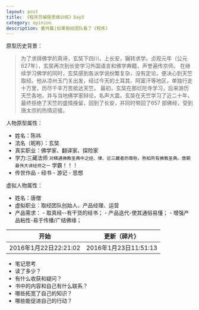 ```yaml
---
layout: post
title: 《程序员编程思维训练》Day5
category: opinion
description: 番外篇|如果取经团队看了《程炼》
---
```



原型历史背景：

>为了求得佛学的真谛，玄奘下四川，上长安，辗转求学。贞观元年（公元627年），玄奘再次到长安学习外国语言和佛学典籍，声誉遍传京师。
在继续学习佛学的同时，玄奘感到各派学说纷繁复杂，没有定论，便决心到天竺取经。他从凉州玉门关出发，经过今天的土耳其、阿富汗等地区，单独行走十万里，历尽千辛万苦抵达天竺。
最初，玄奘在那烂陀寺学习，后来游历天竺各地，并与当地佛学家辩论，名声大震。玄奘在天竺学习了近二十年，最终拒绝了天竺的盛情挽留，回到了长安，并同时带回了657 部佛经，受到唐太宗的热情迎接。

人物原型属性：
   + 姓名：陈祎
   + 法名（昵称）：玄奘
   + 真实职业：佛学家、翻译家、探险家
   + 学力:三藏法师 
   `对精通佛教圣典中之经、律、论三藏者的尊称，熟知所有佛教圣典。唐朝最伟大译经师之一` 
   学霸！！！
   + 传世作品
    - 经书
	- 游记
	- 思想

虚拟人物属性：
   + 姓名：唐僧
   + 虚拟职业：取经团队创始人、产品经理、运营
   + 产品需求：
    - 取真经--有干货的经书；
	- 产品迭代-使其通俗易懂；
    - 增强产品粘性-易于传播/广结佛缘；
	

> 
| 开始| 更新（碎片） |
|--------|--------|
|  2016年1月22日22:21:02   |    2016年1月23日11:51:13 |

> 
+ 笔记思考
 + 读了多少？
 + 有什么收获和疑问？
 + 书中的内容和自己有什么联系？
 + 哪些拓宽了自己的知识？
 + 哪些能促进自己的行动？
